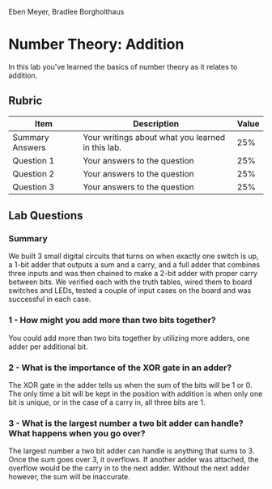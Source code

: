 Eben Meyer, Bradlee Borgholthaus

# Number Theory: Addition

In this lab you've learned the basics of number theory as it relates to addition.

## Rubric

| Item | Description | Value |
| ---- | ----------- | ----- |
| Summary Answers | Your writings about what you learned in this lab. | 25% |
| Question 1 | Your answers to the question | 25% |
| Question 2 | Your answers to the question | 25% |
| Question 3 | Your answers to the question | 25% |

## Lab Questions

### Summary
We built 3 small digital circuits that turns on when exactly one switch is up, a 1-bit adder that outputs a sum and a carry, and a full adder that combines three inputs and was then chained to make a 2-bit adder with proper carry between bits. We verified each with the truth tables, wired them to board switches and LEDs, tested a couple of input cases on the board and was successful in each case.

### 1 - How might you add more than two bits together?
You could add more than two bits together by utilizing more adders, one adder per additional bit.

### 2 - What is the importance of the XOR gate in an adder?
The XOR gate in the adder tells us when the sum of the bits will be 1 or 0. The only time a bit will be kept in the position with addition is when only one bit is unique, or in the case of a carry in, all three bits are 1.

### 3 - What is the largest number a two bit adder can handle? What happens when you go over?
The largest number a two bit adder can handle is anything that sums to 3. Once the sum goes over 3, it overflows. If another adder was attached, the overflow would be the carry in to the next adder. Without the next adder however, the sum will be inaccurate. 
